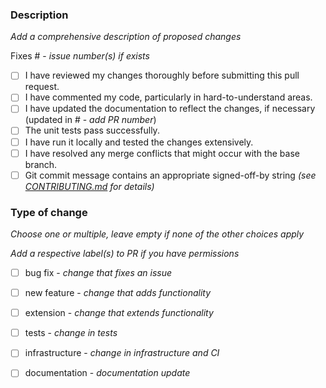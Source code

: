 ### Description 
_Add a comprehensive description of proposed changes_

Fixes # - _issue number(s) if exists_

- [ ] I have reviewed my changes thoroughly before submitting this pull request.
- [ ] I have commented my code, particularly in hard-to-understand areas.
- [ ] I have updated the documentation to reflect the changes, if necessary (updated in # - _add PR number_)
- [ ] The unit tests pass successfully.
- [ ] I have run it locally and tested the changes extensively.
- [ ] I have resolved any merge conflicts that might occur with the base branch.
- [ ] Git commit message contains an appropriate signed-off-by string _(see [CONTRIBUTING.md](https://github.com/intel/scikit-learn-intelex/blob/main/CONTRIBUTING.md#pull-requests) for details)_

### Type of change

_Choose one or multiple, leave empty if none of the other choices apply_

_Add a respective label(s) to PR if you have permissions_

- [ ] bug fix - _change that fixes an issue_
- [ ] new feature - _change that adds functionality_
- [ ] extension - _change that extends functionality_
- [ ] tests - _change in tests_
- [ ] infrastructure - _change in infrastructure and CI_
- [ ] documentation - _documentation update_

